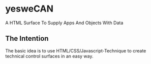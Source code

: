 # yesweCAN
A HTML Surface To Supply Apps And Objects With Data

## The Intention
The basic idea is to use HTML/CSS/Javascript-Technique to create technical control surfaces in an easy way. 
